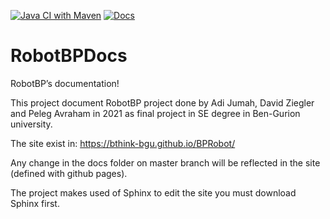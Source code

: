 [![Java CI with Maven](https://github.com/bThink-BGU/BPRobot/actions/workflows/maven.yml/badge.svg)](https://github.com/bThink-BGU/BPRobot/actions/workflows/maven.yml)
[![Docs](https://github.com/bThink-BGU/BPRobot/actions/workflows/docs.yml/badge.svg)](https://bthink-bgu.github.io/BPRobot/)

# RobotBPDocs
RobotBP’s documentation!

This project document RobotBP project done by Adi Jumah, David Ziegler and Peleg Avraham in 2021 as final project in SE degree in Ben-Gurion university.

The site exist in: https://bthink-bgu.github.io/BPRobot/

Any change in the docs folder on master branch will be reflected in the site (defined with github pages).

The project makes used of Sphinx to edit the site you must download Sphinx first.

